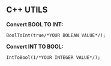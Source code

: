 ## C++ UTILS

<b>Convert BOOL TO INT:</b>
```
BoolToInt(true/*YOUR BOLEAN VALUE*/);
```
<b>Convert INT TO BOOL:</b>
```
IntToBool(1/*YOUR INTEGER VALUE*/);
```